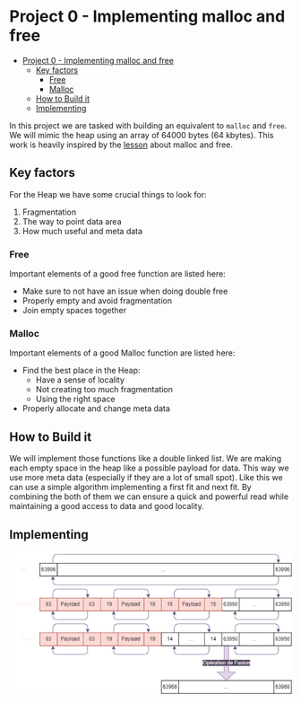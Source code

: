 # Project 0 - Implementing malloc and free

- [Project 0 - Implementing malloc and free](#project-0---implementing-malloc-and-free)
  - [Key factors](#key-factors)
    - [Free](#free)
    - [Malloc](#malloc)
  - [How to Build it](#how-to-build-it)
  - [Implementing](#implementing)


In this project we are tasked with building an equivalent to `malloc` and `free`. We will mimic the heap using an array of 64000 bytes (64 kbytes). This work is heavily inspired by the [lesson](https://moodle.uclouvain.be/pluginfile.php/237345/mod_resource/content/5/03-gestion_memoire.pdf) about malloc and free.

## Key factors

For the Heap we have some crucial things to look for:
1. Fragmentation
2. The way to point data area
3. How much useful and meta data

### Free

Important elements of a good free function are listed here:
- Make sure to not have an issue when doing double free
- Properly empty and avoid fragmentation
- Join empty spaces together

### Malloc
Important elements of a good Malloc function are listed here:
- Find the best place in the Heap:
  - Have a sense of locality
  - Not creating too much fragmentation
  - Using the right space
- Properly allocate and change meta data

## How to Build it

We will implement those functions like a double linked list. We are making each empty space in the heap like a possible payload for data. This way we use more meta data (especially if they are a lot of small spot). Like this we can use a simple algorithm implementing a first fit and next fit. By combining the both of them we can ensure a quick and powerful read while maintaining a good access to data and good locality.

## Implementing

![Fonctionnement](fonctionnement.png)

